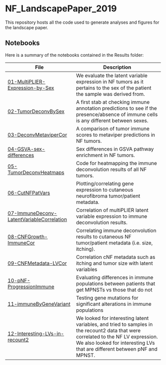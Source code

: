 # NF_LandscapePaper_2019
This repository hosts all the code used to generate analyses and figures for the landscape paper.


## Notebooks

Here is a summary of the notebooks contained in the Results folder:

<!--- Use https://sage-bionetworks.github.io/NF_LandscapePaper_2019/results/your_html_file.html to link to your file --->

| File  | Description |
| ------------- | ------------- |
| [01-MultiPLIER-Expression-by-Sex](https://sage-bionetworks.github.io/NF_LandscapePaper_2019/results/01-MultiPLIER-Expression-by-Sex.html) | We evaluate the latent variable expression in NF tumors as it pertains to the sex of the patient the sample was derived from.  |
| [02-TumorDeconvBySex](https://sage-bionetworks.github.io/NF_LandscapePaper_2019/results/02-TumorDeconvBySex.html)  | A first stab at checking immune annotation predictions to see if the presence/absence of immune cells is any different between sexes.  |
| [03-DeconvMetaviperCor](https://sage-bionetworks.github.io/NF_LandscapePaper_2019/results/03-DeconvMetaviperCor.html)  | A comparison of tumor immune scores to metaviper predictions in NF tumors. |
| [04-GSVA-sex-differences](https://sage-bionetworks.github.io/NF_LandscapePaper_2019/results/04-GSVA-sex-differences.html)  | Sex differences in GSVA pathway enrichment in NF tumors.  |
| [05-TumorDeconvHeatmaps](https://sage-bionetworks.github.io/NF_LandscapePaper_2019/results/05-TumorDeconvHeatmaps.html)  | Code for heatmapping the immune deconvolution results of all NF tumors. |
| [06-CutNFPatVars](https://sage-bionetworks.github.io/NF_LandscapePaper_2019/results/06-CutNFPatVars.html)  | Plotting/correlating gene expression to cutaneous neurofibroma tumor/patient metadata.  |
| [07-ImmuneDeconv-LatentVariableCorrelation](https://sage-bionetworks.github.io/NF_LandscapePaper_2019/results/07-ImmuneDeconv-LatentVariableCorrelation.html)  | Correlation of multiPLIER latent variable expression to immune deconvolution results. |
| [08-CNFGrowth-ImmuneCor](https://sage-bionetworks.github.io/NF_LandscapePaper_2019/results/08-CNFGrowth-ImmuneCor.html)  | Correlating immune deconvolution results to cutaneous NF tumor/patient metadata (i.e. size, itching).  |
| [09-CNFMetadata-LVCor](https://sage-bionetworks.github.io/NF_LandscapePaper_2019/results/09-CNFMetadata-LVCor.html)|Correlation cNF metadata such as itching and tumor size with latent variables |
| [10-pNF-ProgressionImmune](https://sage-bionetworks.github.io/NF_LandscapePaper_2019/results/10-pNF-ProgressionImmune.html)| Evaluating differences in immune populations between patients that get MPNSTs vs those that do not|
| [11-immuneByGeneVariant](https://sage-bionetworks.github.io/NF_LandscapePaper_2019/results/11-immuneByGeneVariant.html)|Testing gene mutations for significant alterations in immune populations| 
| [12-Interesting-LVs-in-recount2](https://sage-bionetworks.github.io/NF_LandscapePaper_2019/results/12-Interesting-LVs-in-recount2.html)|We looked for interesting latent variables, and tried to samples in the recount2 data that were correlated to the NF LV expression. We also looked for interesting LVs that are different between pNF and MPNST.| 
